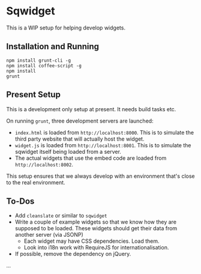 # Sqwidget

This is a WIP setup for helping develop widgets.


## Installation and Running


```
npm install grunt-cli -g
npm install coffee-script -g
npm install
grunt
```


## Present Setup

This is a development only setup at present. It needs build tasks etc.

On running `grunt`, three development servers are launched:

* `index.html` is loaded from `http://localhost:8000`. This is to simulate the
  third party website that will actually host the widget.
* `widget.js` is loaded from `http://localhost:8001`. This is to simulate the
  sqwidget itself being loaded from a server.
* The actual widgets that use the embed code are loaded from
  `http://localhost:8002`.

This setup ensures that we always develop with an environment that's close to
the real environment.


## To-Dos

* Add `cleanslate` or similar to `sqwidget`
* Write a couple of example widgets so that we know how they are supposed to be
  loaded. These widgets should get their data from another server (via JSONP)
  * Each widget may have CSS dependencies. Load them.
  * Look into i18n work with RequireJS for internationalisation.
* If possible, remove the dependency on jQuery.

...

